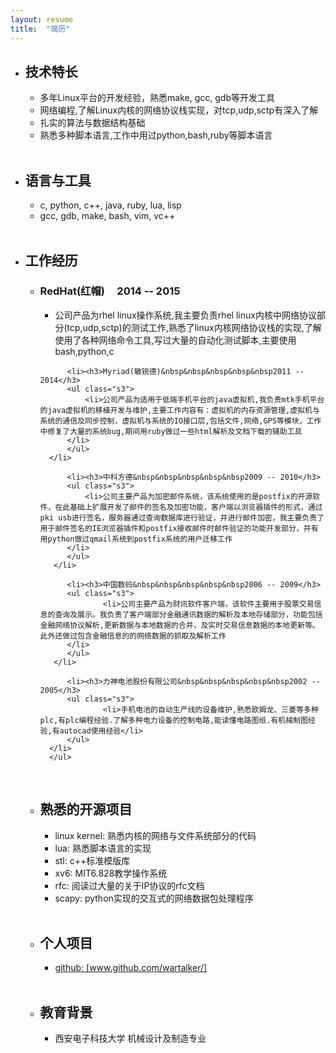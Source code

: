 ```yaml
---
layout: resume
title:  "简历"
---
```


<ul class="s1">
  <li><h2>技术特长</h2>
      <ul class="s2">
          <li>多年Linux平台的开发经验，熟悉make, gcc, gdb等开发工具
          <li>网络编程,了解Linux内核的网络协议栈实现，对tcp,udp,sctp有深入了解
          <li>扎实的算法与数据结构基础</li>
	  <li>熟悉多种脚本语言,工作中用过python,bash,ruby等脚本语言
      </ul>
  </li>
  <br />

   <li><h2>语言与工具</h2>
       <ul class="s2">
	  <li>c, python, c++, java, ruby, lua, lisp</li>
          <li>gcc, gdb, make, bash, vim, vc++</li>
	</ul>
   </li>
   <br />

  <li><h2>工作经历</h2>
      <ul class="s2">
          <li><h3>RedHat(红帽)&nbsp&nbsp&nbsp&nbsp&nbsp2014 -- 2015</h3>
	      <ul class="s3">
                  <li>公司产品为rhel linux操作系统,我主要负责rhel linux内核中网络协议部分(tcp,udp,sctp)的测试工作,熟悉了linux内核网络协议栈的实现,了解使用了各种网络命令工具,写过大量的自动化测试脚本,主要使用bash,python,c
		  </li>
	      </ul>
	  </li>

          <li><h3>Myriad(敏锐德)&nbsp&nbsp&nbsp&nbsp&nbsp2011 -- 2014</h3>
	      <ul class="s3">
	          <li>公司产品为适用于低端手机平台的java虚拟机,我负责mtk手机平台的java虚拟机的移植开发与维护,主要工作内容有：虚拟机的内存资源管理,虚拟机与系统的通信及同步控制，虚拟机与系统的IO接口层,包括文件,网络,GPS等模块，工作中修复了大量的系统bug,期间用ruby做过一些html解析及文档下载的辅助工具
		  </li>
	      </ul>
	  </li>

          <li><h3>中科方德&nbsp&nbsp&nbsp&nbsp&nbsp2009 -- 2010</h3>
	      <ul class="s3">
	          <li>公司主要产品为加密邮件系统，该系统使用的是postfix的开源软件，在此基础上扩展开发了邮件的签名及加密功能，客户端以浏览器插件的形式，通过pki usb进行签名，服务器通过查询数据库进行验证，并进行邮件加密，我主要负责了用于邮件签名的IE浏览器插件和postfix接收邮件时邮件验证的功能开发部分，并有用python做过qmail系统到postfix系统的用户迁移工作
		  </li>
	      </ul>
	   </li>

          <li><h3>中国数码&nbsp&nbsp&nbsp&nbsp&nbsp2006 -- 2009</h3>
	      <ul class="s3">
                  <li>公司主要产品为财讯软件客户端，该软件主要用于股票交易信息的查询及展示。我负责了客户端部分金融通讯数据的解析及本地存储部分，功能包括金融网络协议解析,更新数据与本地数据的合并，及实时交易信息数据的本地更新等。此外还做过包含金融信息的的网络数据的抓取及解析工作
		  </li>
	      </ul>
	   </li>

          <li><h3>力神电池股份有限公司&nbsp&nbsp&nbsp&nbsp&nbsp2002 -- 2005</h3>
	      <ul class="s3">
                  <li>手机电池的自动生产线的设备维护,熟悉欧姆龙、三菱等多种plc,有plc编程经验.了解多种电力设备的控制电路,能读懂电路图纸.有机械制图经验,有autocad使用经验</li>
	      </ul>
	  </li>
      </ul>
  </li>
  <br />

  <li><h2>熟悉的开源项目</h2>
       <ul class="s2">
          <li>linux kernel: 熟悉内核的网络与文件系统部分的代码</li>
          <li>lua: 熟悉脚本语言的实现</li>
          <li>stl: c++标准模版库</li>
          <li>xv6: MIT6.828教学操作系统</li>
          <li>rfc: 阅读过大量的关于IP协议的rfc文档</li>
          <li>scapy: python实现的交互式的网络数据包处理程序
       </ul>
  </li>
  <br />

  <li><h2>个人项目</h2>
      <ul class="s2">
          <li><a href="http://www.github.com/wartalker/">github: [www.github.com/wartalker/]</a></li>
      </ul>
  </li>
  <br />

  <li><h2>教育背景</h2>
      <ul class="s2">
         <li>西安电子科技大学 机械设计及制造专业</li>
      </ul>
   </li>
</ul>

<br />
<br />
<br />
<br />
<br />
<br />
<br />
<br />
<br />
<br />
<br />
<br />
<br />
<br />
<br />
<br />
